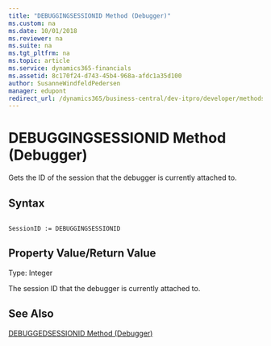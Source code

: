 ```yaml
---
title: "DEBUGGINGSESSIONID Method (Debugger)"
ms.custom: na
ms.date: 10/01/2018
ms.reviewer: na
ms.suite: na
ms.tgt_pltfrm: na
ms.topic: article
ms.service: dynamics365-financials
ms.assetid: 8c170f24-d743-45b4-968a-afdc1a35d100
author: SusanneWindfeldPedersen
manager: edupont
redirect_url: /dynamics365/business-central/dev-itpro/developer/methods-auto/library
---
```


 

# DEBUGGINGSESSIONID Method (Debugger)
Gets the ID of the session that the debugger is currently attached to.  
  
## Syntax  
  
```  
  
SessionID := DEBUGGINGSESSIONID   
```  
  
## Property Value/Return Value  
 Type: Integer  
  
 The session ID that the debugger is currently attached to.  
  
## See Also  
 <!--Links [Debugging](Debugging.md) -->   
 [DEBUGGEDSESSIONID Method \(Debugger\)](devenv-DEBUGGEDSESSIONID-Method-Debugger.md)